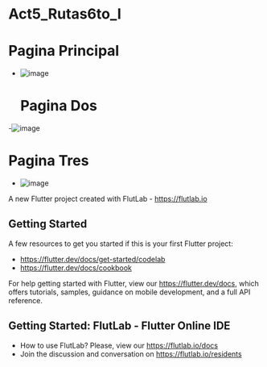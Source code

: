 # Act5_Rutas6to_I
# Pagina Principal
- ![image](https://github.com/user-attachments/assets/34b5a7f6-ec00-4208-b27a-b55b56bf4bb8)
  # Pagina Dos
-![image](https://github.com/user-attachments/assets/f1ab6047-63d4-4ce1-900f-d7e5a2bb618e)

# Pagina Tres
- ![image](https://github.com/user-attachments/assets/0423868f-9f1c-420a-acac-9c3ddbd0d7e1)

A new Flutter project created with FlutLab - https://flutlab.io

## Getting Started

A few resources to get you started if this is your first Flutter project:

- https://flutter.dev/docs/get-started/codelab
- https://flutter.dev/docs/cookbook

For help getting started with Flutter, view our
https://flutter.dev/docs, which offers tutorials,
samples, guidance on mobile development, and a full API reference.

## Getting Started: FlutLab - Flutter Online IDE

- How to use FlutLab? Please, view our https://flutlab.io/docs
- Join the discussion and conversation on https://flutlab.io/residents
